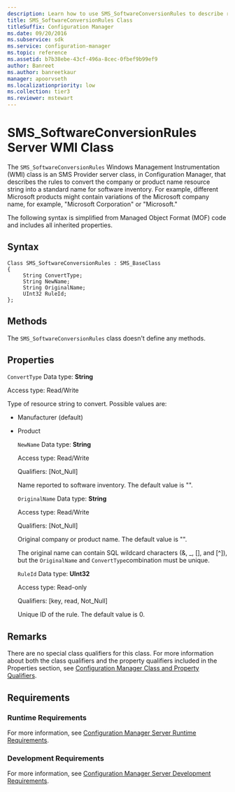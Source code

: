 ```yaml
---
description: Learn how to use SMS_SoftwareConversionRules to describe rules to convert the company or product name resource string into a standard name.
title: SMS_SoftwareConversionRules Class
titleSuffix: Configuration Manager
ms.date: 09/20/2016
ms.subservice: sdk
ms.service: configuration-manager
ms.topic: reference
ms.assetid: b7b38ebe-43cf-496a-8cec-0fbef9b99ef9
author: Banreet
ms.author: banreetkaur
manager: apoorvseth
ms.localizationpriority: low
ms.collection: tier3
ms.reviewer: mstewart
---
```

# SMS_SoftwareConversionRules Server WMI Class
The `SMS_SoftwareConversionRules` Windows Management Instrumentation (WMI) class is an SMS Provider server class, in Configuration Manager, that describes the rules to convert the company or product name resource string into a standard name for software inventory. For example, different Microsoft products might contain variations of the Microsoft company name, for example, "Microsoft Corporation" or "Microsoft."

 The following syntax is simplified from Managed Object Format (MOF) code and includes all inherited properties.

## Syntax

```
Class SMS_SoftwareConversionRules : SMS_BaseClass
{
     String ConvertType;
     String NewName;
     String OriginalName;
     UInt32 RuleId;
};
```

## Methods
 The `SMS_SoftwareConversionRules` class doesn't define any methods.

## Properties
 `ConvertType`
 Data type: **String**

 Access type: Read/Write

 Type of resource string to convert. Possible values are:

- Manufacturer (default)

- Product

  `NewName`
  Data type: **String**

  Access type: Read/Write

  Qualifiers: [Not_Null]

  Name reported to software inventory. The default value is "".

  `OriginalName`
  Data type: **String**

  Access type: Read/Write

  Qualifiers: [Not_Null]

  Original company or product name. The default value is "".

  The original name can contain SQL wildcard characters (&, _, [], and [^]), but the `OriginalName` and `ConvertType`combination must be unique.

  `RuleId`
  Data type: **UInt32**

  Access type: Read-only

  Qualifiers: [key, read, Not_Null]

  Unique ID of the rule. The default value is 0.

## Remarks
 There are no special class qualifiers for this class. For more information about both the class qualifiers and the property qualifiers included in the Properties section, see [Configuration Manager Class and Property Qualifiers](../../../../../develop/reference/misc/class-and-property-qualifiers.md).

## Requirements

### Runtime Requirements
 For more information, see [Configuration Manager Server Runtime Requirements](../../../../../develop/core/reqs/server-runtime-requirements.md).

### Development Requirements
 For more information, see [Configuration Manager Server Development Requirements](../../../../../develop/core/reqs/server-development-requirements.md).
